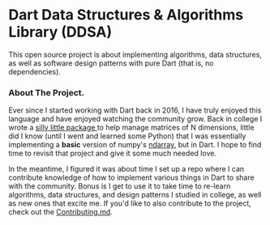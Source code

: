 # Dart Data Structures & Algorithms Library (DDSA)

This open source project is about implementing algorithms, data structures, as well as
software design patterns with pure Dart (that is, no dependencies).


### About The Project.
Ever since I started working with Dart back in 2016, I have truly enjoyed this language and have
enjoyed watching the community grow. Back in college I wrote a [silly little package ](https://pub.dev/packages/dart_constructs) to help manage
matrices of N dimensions, little did I know (until I went and learned some Python) that I was essentially implementing a **basic** version of numpy's
[ndarray](https://numpy.org/doc/stable/reference/generated/numpy.ndarray.html), but in Dart. I hope to find time to revisit that project and give
it some much needed love.

In the meantime, I figured it was about time I set up a repo where I can contribute knowledge of how to implement various
things in Dart to share with the community. Bonus is I get to use it to take time to re-learn algorithms,
data structures, and design patterns I studied in college, as well as new ones that excite me. If you'd
like to also contribute to the project, check out the [Contributing.md]().
